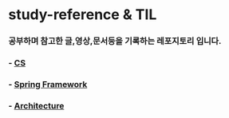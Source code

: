 # study-reference & TIL
### 공부하며 참고한 글,영상,문서등을 기록하는 레포지토리 입니다.


### - [CS](https://github.com/kmh916/study-reference/tree/master/CS) 

### - [Spring Framework](https://github.com/kmh916/study-reference/tree/master/spring-framework)

### - [Architecture](https://github.com/kmh916/study-reference/tree/master/Architecture)
